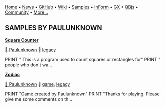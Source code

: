 [Home](https://qb64.com) • [News](../news.md) • [GitHub](https://github.com/QB64Official/qb64) • [Wiki](https://github.com/QB64Official/qb64/wiki) • [Samples](../samples.md) • [InForm](../inform.md) • [GX](../gx.md) • [QBjs](../qbjs.md) • [Community](../community.md) • [More...](../more.md)

## SAMPLES BY PAULUNKNOWN

**[Square Counter](square-counter/index.md)**

[🐝 Paulunknown](paulunknown.md) 🔗 [legacy](legacy.md)

PRINT "    This is a program used to count squares or rectangles for" PRINT " people who don't wa...

**[Zodiac](zodiac/index.md)**

[🐝 Paulunknown](paulunknown.md) 🔗 [game](game.md), [legacy](legacy.md)

PRINT "Game created by Paulunknown" PRINT "Thanks for playing. Please give me some comments on th...
